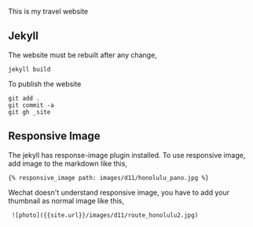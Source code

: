 This is my travel website

## Jekyll

The website must be rebuilt after any change,

    jekyll build

To publish the website

    git add .
    git commit -a
    git gh _site

## Responsive Image

The jekyll has response-image plugin installed. To use responsive image, 
add image to the markdown like this,

    {% responsive_image path: images/d11/honolulu_pano.jpg %}

Wechat doesn't understand responsive image, you have to add your thumbnail as 
normal image like this,

     ![photo]({{site.url}}/images/d11/route_honolulu2.jpg)

